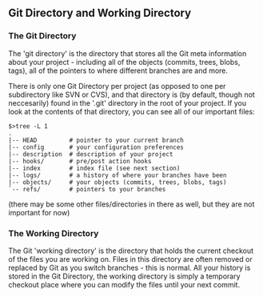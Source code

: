 ## Git Directory and Working Directory ##

### The Git Directory ###

The 'git directory' is the directory that stores all the Git meta information
about your project - including all of the objects (commits, trees, blobs, tags), 
all of the pointers to where different branches are and more. 

There is only one Git Directory per project (as opposed to one per subdirectory like SVN or CVS), 
and that directory is (by default, though not neccesarily) found in the '.git'
directory in the root of your project.  If you look at the contents of that
directory, you can see all of our important files:

    $>tree -L 1
    .
    |-- HEAD         # pointer to your current branch
    |-- config       # your configuration preferences
    |-- description  # description of your project 
    |-- hooks/       # pre/post action hooks
    |-- index        # index file (see next section)
    |-- logs/        # a history of where your branches have been
    |-- objects/     # your objects (commits, trees, blobs, tags)
    `-- refs/        # pointers to your branches

(there may be some other files/directories in there as well, but they are not important for now)

### The Working Directory ###

The Git 'working directory' is the directory that holds the current checkout 
of the files you are working on.  Files in this directory are often removed
or replaced by Git as you switch branches - this is normal.  All your history 
is stored in the Git Directory, the working directory is simply a temporary 
checkout place where you can modify the files until your next commit.

